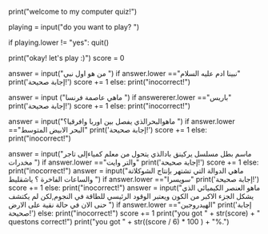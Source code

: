 print("welcome to my computer quiz!")

playing = input("do you want to play? ")

if playing.lower != "yes":
    quit()

print("okay! let's play :)")
score = 0

answer = input("من هو اول نبي ")
if answer.lower =="نبينا ادم عليه السلام"
    print('إجابة صحيحة!')
    score += 1
else:
    print("inocorrect!")

answer = input ("ماهي عاصمة فرنسا ")
if answererer.lower =="باريس"
    print('إجابة صحيحة!')
    score += 1
else:
    print("inocorrect!")

answer = input("ماهوالبحرالذي يفصل بين اوربا وافرقيا؟ ")
if answer.lower =="البحر الابيض المتوسط"
    print('إجابة صحيحة!')
    score += 1
else:
    print("inocorrect!")

answer = input("ماسم بطل مسلسل يركينق بادالذي يتحول من معلم كمياءإلى تاجر مخدرات ")
if answer.lower =="والتر وايت"
    print('إجابة صحيحة!')
    score += 1
else:
    print("inocorrect!")
answer = input("ماهي الدوالة التي تشتهر بإنتاج الشوكلاتة والساعات الفاخرة ؟ ياشقليط ")
if answer.lower =="سويسرا"
    print('إجابة صحيحة!')
    score += 1
else:
    print("inocorrect!")
answer = input("ماهو العنصر الكيميائي الذي يشكل الجزء الاكبر من الكون ويعتبر الوقود الرئيسي للطاقة في النجوم,لكن لم يكتشف حنى الان في حالة نقية على الارض ")
if answer.lower =="الهيدروجين"
    print('إجابة صحيحة!')
else:
    print("inocorrect!")
    score += 1
print("you got " + str(score) + " questons correct!")
print("you got " + str((score / 6) * 100 ) + "%.")
